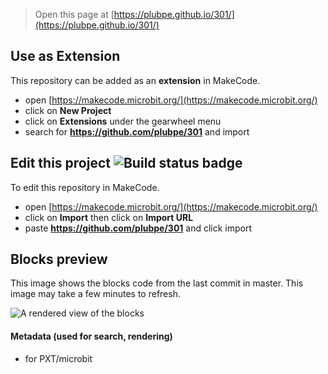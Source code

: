 
> Open this page at [https://plubpe.github.io/301/](https://plubpe.github.io/301/)

## Use as Extension

This repository can be added as an **extension** in MakeCode.

* open [https://makecode.microbit.org/](https://makecode.microbit.org/)
* click on **New Project**
* click on **Extensions** under the gearwheel menu
* search for **https://github.com/plubpe/301** and import

## Edit this project ![Build status badge](https://github.com/plubpe/301/workflows/MakeCode/badge.svg)

To edit this repository in MakeCode.

* open [https://makecode.microbit.org/](https://makecode.microbit.org/)
* click on **Import** then click on **Import URL**
* paste **https://github.com/plubpe/301** and click import

## Blocks preview

This image shows the blocks code from the last commit in master.
This image may take a few minutes to refresh.

![A rendered view of the blocks](https://github.com/plubpe/301/raw/master/.github/makecode/blocks.png)

#### Metadata (used for search, rendering)

* for PXT/microbit
<script src="https://makecode.com/gh-pages-embed.js"></script><script>makeCodeRender("{{ site.makecode.home_url }}", "{{ site.github.owner_name }}/{{ site.github.repository_name }}");</script>
